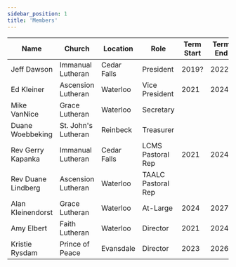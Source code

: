 ```yaml
---
sidebar_position: 1
title: 'Members'
---
```


|Name               |Church                 |Location       |Role               |Term Start |Term End   |
|---                |---                    |---            |---                |---        |---        |
|Jeff Dawson        |Immanual Lutheran      |Cedar Falls    |President          |2019?      |2022?      |
|Ed Kleiner         |Ascension Lutheran     |Waterloo       |Vice President     |2021       |2024       |
|Mike VanNice       |Grace Lutheran         |Waterloo       |Secretary          |       |       |
|Duane Woebbeking   |St. John's Lutheran    |Reinbeck       |Treasurer          |       |       |
|Rev Gerry Kapanka  |Immanual Lutheran      |Cedar Falls    |LCMS Pastoral Rep  |2021       |2024       |
|Rev Duane Lindberg |Ascension Lutheran     |Waterloo       |TAALC Pastoral Rep |       |       |
|Alan Kleinendorst  |Grace Lutheran         |Waterloo       |At-Large           |2024       |2027       |
|Amy Elbert         |Faith Lutheran         |Waterloo       |Director           |2021       |2024       |
|Kristie Rysdam     |Prince of Peace        |Evansdale      |Director           |2023       |2026       |